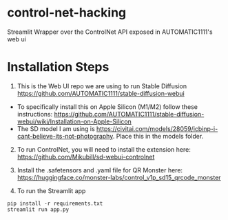 # control-net-hacking

Streamlit Wrapper over the ControlNet API exposed in AUTOMATIC1111's web ui

# Installation Steps

1. This is the Web UI repo we are using to run Stable Diffusion https://github.com/AUTOMATIC1111/stable-diffusion-webui
- To specifically install this on Apple Silicon (M1/M2) follow these instructions: https://github.com/AUTOMATIC1111/stable-diffusion-webui/wiki/Installation-on-Apple-Silicon
- The SD model I am using is https://civitai.com/models/28059/icbinp-i-cant-believe-its-not-photography. Place this in the models folder.

2. To run ControlNet, you will need to install the extension here: https://github.com/Mikubill/sd-webui-controlnet

3. Install the .safetensors and .yaml file for QR Monster here: https://huggingface.co/monster-labs/control_v1p_sd15_qrcode_monster

4. To run the Streamlit app
```
pip install -r requirements.txt
streamlit run app.py
```
